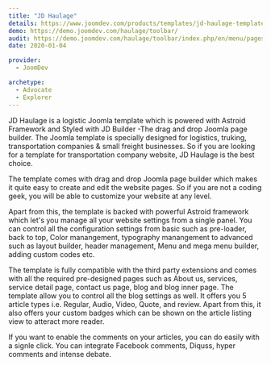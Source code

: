 ```yaml
---
title: "JD Haulage"
details: https://www.joomdev.com/products/templates/jd-haulage-template
demo: https://demo.joomdev.com/haulage/toolbar/
audit: https://demo.joomdev.com/haulage/toolbar/index.php/en/menu/pages/blog
date: 2020-01-04

provider:
  - JoomDev

archetype:
  - Advocate
  - Explorer
---
```


JD Haulage is a logistic Joomla template which is powered with Astroid Framework and Styled with JD Builder -The drag and drop Joomla page builder. The Joomla template is specially designed for logistics, truking, transportation companies & small freight businesses. So if you are looking for a template for transportation company website, JD Haulage is the best choice.

The template comes with drag and drop Joomla page builder which makes it quite easy to create and edit the website pages. So if you are not a coding geek, you will be able to customize your website at any level.

Apart from this, the template is backed with powerful Astroid framework which let's you manage all your website settings from a single panel. You can control all the configuration settings from basic such as pre-loader, back to top, Color manangement, typography manangement to advanced such as layout builder, header management, Menu and mega menu builder, adding custom codes etc.

The template is fully compatible with the third party extensions and comes with all the required pre-designed pages such as About us, services, service detail page, contact us page, blog and blog inner page. The template allow you to control all the blog settings as well. It offers you 5 article types i.e. Regular, Audio, Video, Quote, and review. Apart from this, it also offers your custom badges which can be shown on the article listing view to atteract more reader.

If you want to enable the comments on your articles, you can do easily with a signle click. You can integrate Facebook comments, Diquss, hyper comments and intense debate.
